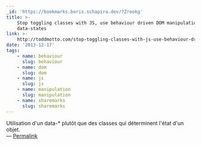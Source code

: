 ```yaml
---
_id: 'https://bookmarks.boris.schapira.dev/?Zrookg'
title: >-
    Stop toggling classes with JS, use behaviour driven DOM manipulation with
    data-states
link: >-
    http://toddmotto.com/stop-toggling-classes-with-js-use-behaviour-driven-dom-manipulation-with-data-states/
date: '2013-12-17'
tags:
    - name: behaviour
      slug: behaviour
    - name: dom
      slug: dom
    - name: js
      slug: js
    - name: manipulation
      slug: manipulation
    - name: sharemarks
      slug: sharemarks
---
```


Utilisation d'un data-\* plutôt que des classes qui déterminent l'état d'un
objet. <br>&#8212;
<a href="https://bookmarks.boris.schapira.dev/?Zrookg" title="Permalink">Permalink</a>
